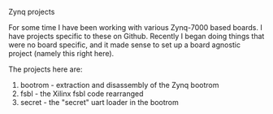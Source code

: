Zynq projects

For some time I have been working with various Zynq-7000 based boards.
I have projects specific to these on Github.
Recently I began doing things that were no board specific, and it
made sense to set up a board agnostic project (namely this right here).

The projects here are:

1. bootrom - extraction and disassembly of the Zynq bootrom
2. fsbl - the Xilinx fsbl code rearranged
3. secret - the "secret" uart loader in the bootrom

